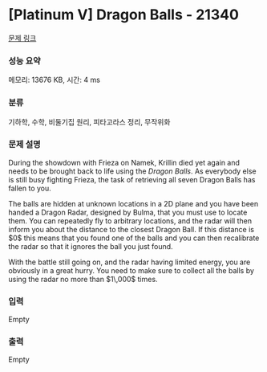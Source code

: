 # [Platinum V] Dragon Balls - 21340 

[문제 링크](https://www.acmicpc.net/problem/21340) 

### 성능 요약

메모리: 13676 KB, 시간: 4 ms

### 분류

기하학, 수학, 비둘기집 원리, 피타고라스 정리, 무작위화

### 문제 설명

<p>During the showdown with Frieza on Namek, Krillin died yet again and needs to be brought back to life using the <em>Dragon Balls</em>. As everybody else is still busy fighting Frieza, the task of retrieving all seven Dragon Balls has fallen to you.</p>

<p>The balls are hidden at unknown locations in a 2D plane and you have been handed a Dragon Radar, designed by Bulma, that you must use to locate them. You can repeatedly fly to arbitrary locations, and the radar will then inform you about the distance to the closest Dragon Ball. If this distance is $0$ this means that you found one of the balls and you can then recalibrate the radar so that it ignores the ball you just found.</p>

<p>With the battle still going on, and the radar having limited energy, you are obviously in a great hurry. You need to make sure to collect all the balls by using the radar no more than $1\,000$ times.</p>

### 입력 

 Empty

### 출력 

 Empty

